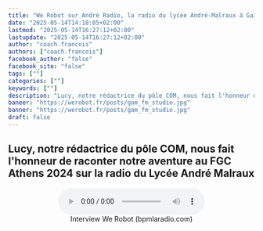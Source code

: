 ```yaml
---
title: "We Robot sur André Radio, la radio du lycée André-Malraux à Gaillon"
date: "2025-05-14T14:18:05+02:00"
lastmod: "2025-05-14T16:27:12+02:00"
lastupdate: "2025-05-14T16:27:12+02:00"
author: "coach.francois"
authors: ["coach.francois"]
facebook_author: "false"
facebook_site: "false"
tags: [""]
categories: [""]
keywords: [""]
description: "Lucy, notre rédactrice du pôle COM, nous fait l'honneur de raconter notre aventure au FGC Athens 2024 sur la radio du Lycée André Malraux"
baneer: "https://werobot.fr/posts/gam_fm_studio.jpg"
banner: "https://werobot.fr/posts/gam_fm_studio.jpg"
draft: false
---
```

## Lucy, notre rédactrice du pôle COM, nous fait l'honneur de raconter notre aventure au FGC Athens 2024 sur la radio du Lycée André Malraux

<center>
<figure>
  	<audio controls src="/posts/ASSO-DE-LA-SEMAINE-We-robot.mp3"></audio>
	<figcaption>Interview We Robot (bpmlaradio.com)</figcaption>
</figure>
</center>
